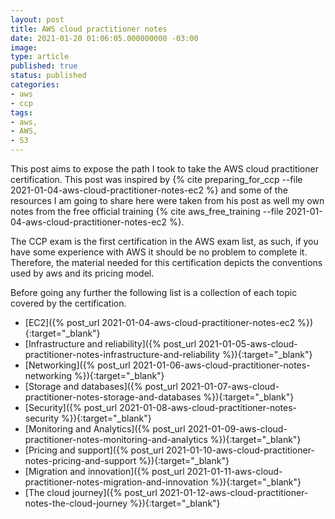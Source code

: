 ```yaml
---
layout: post
title: AWS cloud practitioner notes
date: 2021-01-20 01:06:05.000000000 -03:00
image: 
type: article
published: true
status: published
categories:
- aws
- ccp
tags:
- aws,
- AWS,
- S3
---
```

 
This post aims to expose the path I took to take the AWS cloud practitioner
certification. This post was inspired by {% cite preparing_for_ccp --file 2021-01-04-aws-cloud-practitioner-notes-ec2 %}
and some of the resources I am going to share here were taken from his post as
well my own notes from the free official training {% cite aws_free_training --file 2021-01-04-aws-cloud-practitioner-notes-ec2 %}.

The CCP exam is the first certification in the AWS exam list, as such, if you
have some experience with AWS it should be no problem to complete it. Therefore,
the material needed for this certification depicts the conventions used by aws
and its pricing model.

Before going any further the following list is a collection of each
topic covered by the certification.

- [EC2]({% post_url 2021-01-04-aws-cloud-practitioner-notes-ec2 %}){:target="_blank"}
- [Infrastructure and reliability]({% post_url 2021-01-05-aws-cloud-practitioner-notes-infrastructure-and-reliability %}){:target="_blank"}
- [Networking]({% post_url 2021-01-06-aws-cloud-practitioner-notes-networking %}){:target="_blank"}
- [Storage and databases]({% post_url 2021-01-07-aws-cloud-practitioner-notes-storage-and-databases %}){:target="_blank"}
- [Security]({% post_url 2021-01-08-aws-cloud-practitioner-notes-security %}){:target="_blank"}
- [Monitoring and Analytics]({% post_url 2021-01-09-aws-cloud-practitioner-notes-monitoring-and-analytics %}){:target="_blank"}
- [Pricing and support]({% post_url 2021-01-10-aws-cloud-practitioner-notes-pricing-and-support %}){:target="_blank"}
- [Migration and innovation]({% post_url 2021-01-11-aws-cloud-practitioner-notes-migration-and-innovation %}){:target="_blank"}
- [The cloud journey]({% post_url 2021-01-12-aws-cloud-practitioner-notes-the-cloud-journey %}){:target="_blank"}
